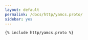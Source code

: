 ```yaml
---
layout: default
permalink: /docs/http/yamcs.proto/
sidebar: yes
---
```


```proto
{% include http/yamcs.proto %}
```
